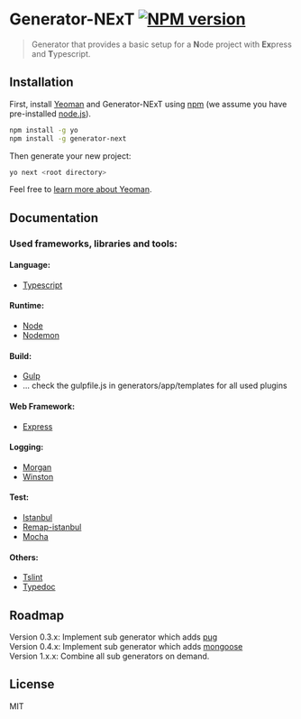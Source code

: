 # Generator-NExT [![NPM version][npm-image]][npm-url]
> Generator that provides a basic setup for a **N**ode project with **Ex**press and **T**ypescript.

## Installation

First, install [Yeoman](http://yeoman.io) and Generator-NExT using [npm](https://www.npmjs.com/) (we assume you have pre-installed [node.js](https://nodejs.org/)).

```bash
npm install -g yo
npm install -g generator-next
```

Then generate your new project:

```bash
yo next <root directory>
```

Feel free to [learn more about Yeoman](http://yeoman.io/).

## Documentation

### Used frameworks, libraries and tools:
 
#### Language:
 - [Typescript](https://github.com/Microsoft/TypeScript)
 
#### Runtime:
 - [Node](https://github.com/nodejs/node)
 - [Nodemon](https://github.com/remy/nodemon)

#### Build:
 - [Gulp](https://github.com/gulpjs/gulp)
 - ... check the gulpfile.js in generators/app/templates for all used plugins
 
#### Web Framework:
 - [Express](https://github.com/expressjs/express)

#### Logging:
 - [Morgan](https://github.com/expressjs/morgan)
 - [Winston](https://github.com/winstonjs/winston)

#### Test:
 - [Istanbul](https://github.com/gotwarlost/istanbul)
 - [Remap-istanbul](https://github.com/SitePen/remap-istanbul)
 - [Mocha](https://github.com/mochajs/mocha)
 
#### Others:
 - [Tslint](https://github.com/palantir/tslint)
 - [Typedoc](https://github.com/TypeStrong/typedoc)


## Roadmap

 Version 0.3.x:   Implement sub generator which adds [pug](https://github.com/pugjs/pug)  
 Version 0.4.x:   Implement sub generator which adds [mongoose](https://github.com/Automattic/mongoose)  
 Version 1.x.x:   Combine all sub generators on demand.
## License

MIT

[npm-image]: https://badge.fury.io/js/generator-next.svg
[npm-url]: https://npmjs.org/package/generator-next
[coveralls-image]: https://coveralls.io/repos/enenkel/generator-next/badge.svg
[coveralls-url]: https://coveralls.io/r/enenkel/generator-next

